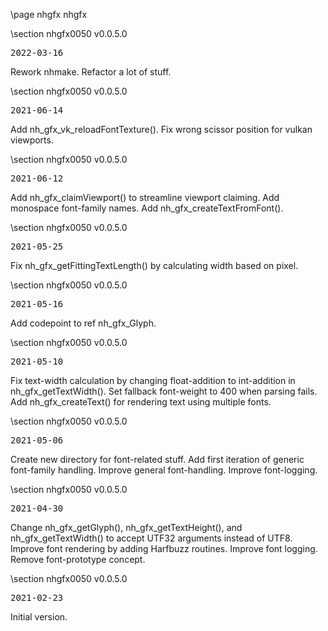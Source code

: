 \page nhgfx nhgfx

<div style="max-width:700px;">

\section nhgfx0050 v0.0.5.0

<pre>
2022-03-16
</pre>

 Rework nhmake. Refactor a lot of stuff.



\section nhgfx0050 v0.0.5.0

<pre>
2021-06-14
</pre>

 Add nh_gfx_vk_reloadFontTexture(). Fix wrong scissor position for vulkan viewports.



\section nhgfx0050 v0.0.5.0

<pre>
2021-06-12
</pre>

 Add nh_gfx_claimViewport() to streamline viewport claiming. Add monospace font-family names. Add nh_gfx_createTextFromFont().



\section nhgfx0050 v0.0.5.0

<pre>
2021-05-25
</pre>

 Fix nh_gfx_getFittingTextLength() by calculating width based on pixel.



\section nhgfx0050 v0.0.5.0

<pre>
2021-05-16
</pre>

 Add codepoint to ref nh_gfx_Glyph.



\section nhgfx0050 v0.0.5.0

<pre>
2021-05-10
</pre>

 Fix text-width calculation by changing float-addition to int-addition in nh_gfx_getTextWidth(). Set fallback font-weight to 400 when parsing fails. Add nh_gfx_createText() for rendering text using multiple fonts.



\section nhgfx0050 v0.0.5.0

<pre>
2021-05-06
</pre>

 Create new directory for font-related stuff. Add first iteration of generic font-family handling. Improve general font-handling. Improve font-logging.



\section nhgfx0050 v0.0.5.0

<pre>
2021-04-30
</pre>

 Change nh_gfx_getGlyph(), nh_gfx_getTextHeight(), and nh_gfx_getTextWidth() to accept UTF32 arguments instead of UTF8. Improve font rendering by adding Harfbuzz routines. Improve font logging. Remove font-prototype concept.



\section nhgfx0050 v0.0.5.0

<pre>
2021-02-23
</pre>

 Initial version.



</div>